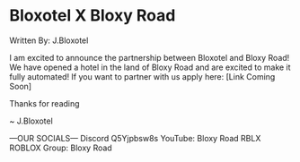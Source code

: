 # Bloxotel X Bloxy Road

Written By: J.Bloxotel

I am excited to announce the partnership between Bloxotel and Bloxy Road!
We have opened a hotel in the land of Bloxy Road and are excited to make it fully automated!
If you want to partner with us apply here: [Link Coming Soon]

Thanks for reading

~ J.Bloxotel

—OUR SOCIALS—
Discord Q5Yjpbsw8s
YouTube: Bloxy Road RBLX
ROBLOX Group: Bloxy Road
